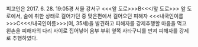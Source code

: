 피고인은 2017. 6. 28. 19:05경 서울 강서구 <<<앞 도로>>>B<<</앞 도로>>> 앞 도로에서, 술에 취한 상태로 걸어가던 중 맞은편에서 걸어오던 피해자 <<<내국인이름>>>C<<</내국인이름>>>(여, 35세)을 발견하고 피해자를 강제추행할 마음을 먹고 왼손을 피해자의 다리 사이로 집어넣어 음부 부위 옆쪽 사타구니를 만져 피해자를 강제로 추행하였다.
